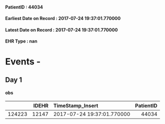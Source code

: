 
#### PatientID : 44034
#### Earliest Date on Record : 2017-07-24 19:37:01.770000
#### Latest Date on Record : 2017-07-24 19:37:01.770000
#### EHR Type : nan

# Events - 

## Day 1

#### obs
|        |   IDEHR | TimeStamp_Insert           |   PatientID |
|-------:|--------:|:---------------------------|------------:|
| 124223 |   12147 | 2017-07-24 19:37:01.770000 |       44034 |


